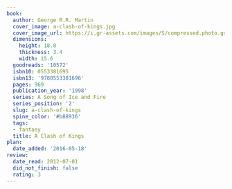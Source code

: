 ```yaml
---
book:
  author: George R.R. Martin
  cover_image: a-clash-of-kings.jpg
  cover_image_url: https://i.gr-assets.com/images/S/compressed.photo.goodreads.com/books/1567840212l/10572._SX98_.jpg
  dimensions:
    height: 18.0
    thickness: 3.4
    width: 15.6
  goodreads: '10572'
  isbn10: 0553381695
  isbn13: '9780553381696'
  pages: 969
  publication_year: '1998'
  series: A Song of Ice and Fire
  series_position: '2'
  slug: a-clash-of-kings
  spine_color: '#b88936'
  tags:
  - fantasy
  title: A Clash of Kings
plan:
  date_added: '2016-05-18'
review:
  date_read: 2012-07-01
  did_not_finish: false
  rating: 3
---
```

